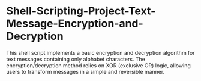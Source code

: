 # Shell-Scripting-Project-Text-Message-Encryption-and-Decryption
This shell script implements a basic encryption and decryption algorithm for text messages containing only alphabet characters. The encryption/decryption method relies on XOR (exclusive OR) logic, allowing users to transform messages in a simple and reversible manner.

